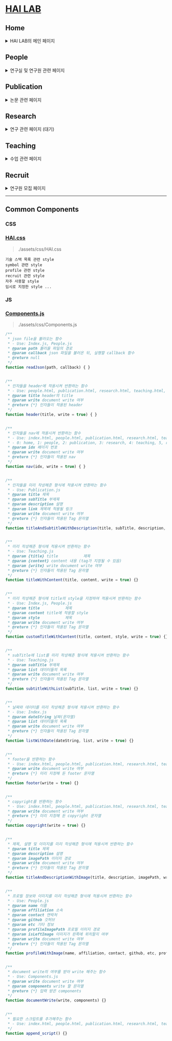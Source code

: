 # [HAI LAB](https://hailab.com)

## Home
<details>
<summary> HAI LAB의 메인 페이지 </summary>

### html: 
- [index.html](./index.html)  
### css:
- [HAI.css](./assets/css/HAI.css)   

### js: 
- [Component.js](./HAICode/Components.js)
- [Index.js](./HAICode/Index.js)

### json: 
- [news.json](./Data/news.json)

```plain
data(jsonObject)  
    ⎿ year(jsonObject)
        ⎿ month (list)
            ⎿ content (String)
```

</details>
 
## People
<details>
<summary> 연구실 및 연구원 관련 페이지  </summary>

### html:
- [people.html](./people.html)
### css:
- [HAI.css](./assets/css/HAI.css)

### js:
- [Component.js](./HAICode/Components.js)
- [People.js](./HAICode/People.js)

### json:
- [people.json](./Data/people.json)

```plain
data(json object)  
    ⎿ haiIntroduction(String)
    ⎿ groupShot(String)
    ⎿ Professor (list)
        ⎿ Profile (jsonObject)
    ⎿ Researchers (list)
        ⎿ ReasercherProfile (jsonObject)
        


ReasercherProfile (jsonObject)
    ⎿ name (String)
    ⎿ degree (String)
    ⎿ major (String)
    ⎿ keywords (String)
    ⎿ imagePath (String) - base: . (labhai.github.io/)
    ⎿ email (String)
    ⎿ github (String)
    ⎿ link (jsonObject)
        ⎿ key(String) - personal, github, notion, tistory, velog
           ⎿ value(String) - link 
```


</details>


## Publication
<details>
<summary> 논문 관련 페이지  </summary>

### don't fix [publication.json](./Data/publication.json) (**git action** is activated)

### html: 
- [publication.html](./publication.html)
### css:
- [HAI.css](./assets/css/HAI.css)

### js:
- [Component.js](./HAICode/Components.js)
- [Publication.js](./HAICode/Publication.js)

### json:
- [publication.json](./Data/publication.json)
- 
```plain
data(list)
    ⎿ content (jsonObject)
        ⎿ 0 - title
        ⎿ 1 - authors
        ⎿ 2 - journal
        ⎿ 3 - GoogleScholar link
        ⎿ 4 - year of publication
```

</details>



## Research
<details>
<summary> 연구 관련 페이지 (대기) </summary>

### html:
- [research.html](./research.html)
### css:
- [HAI.css](./assets/css/HAI.css)

### js:
- [Component.js](./HAICode/Components.js)  

[//]: # (- [Research.js]&#40;./HAICode/Research.js&#41;)

[//]: # (### json:)

[//]: # (- [people.json]&#40;./Data/people.json&#41;)


</details>




## Teaching
<details>
<summary> 수업 관련 페이지 </summary>

### html:
- [teaching.html](./teaching.html)
### css:
- [HAI.css](./assets/css/HAI.css)

### js:
- [Component.js](./HAICode/Components.js)
- [Teaching.js](./HAICode/Teaching.js)

### json:
- [teaching.json](./Data/teaching.json)

```plain
data(jsonObject)  
    ⎿ year(jsonObject)
        ⎿ semesterNumber (list)
            ⎿ content (String)
```
```plain
Semester number
1: 1st Semester
2: 2nd Semester
3: Summer Semester
4: Winter Semester
```

</details>



## Recruit

<details>
<summary> 연구원 모집 페이지 </summary>

### html:
- [recruit.html](./recruit.html)
### css:
- [HAI.css](./assets/css/HAI.css)

### js:
- [Component.js](./HAICode/Components.js)
- [Recruit.js](./HAICode/Recruit.js)

</details>




---
## Common Components

### CSS
### [HAI.css](./assets/css/HAI.css)
> ./assets/css/HAI.css
```
기술 스택 목록 관련 style
symbol 관련 style
profile 관련 style
recruit 관련 style
자주 사용할 style
임시로 지정한 style ...
```


### JS

### [Components.js](./HAICode/Components.js)  
> ./assets/css/Components.js  
```js
/**
 * json file을 불러오는 함수
 * - Use: Index.js, People.js
 * @param path 불러올 파일의 경로
 * @param callback json 파일을 불러온 뒤, 실행할 callback 함수
 * @return null
 */
function readJson(path, callback) { }


/**
 * 인자들을 header에 적용시켜 반환하는 함수
 * - Use: people.html, publication.html, research.html, teaching.html, recruit.html
 * @param title header의 title
 * @param write document write 여부
 * @return {*} 인자들이 적용된 header
 */
function header(title, write = true) { }


/**
 * 인자들을 nav에 적용시켜 반환하는 함수
 * - Use: index.html, people.html, publication.html, research.html, teaching.html, recruit.html
 * - 0: home, 1: people, 2: publication, 3: research, 4: teaching, 5, recruit
 * @param idx 페이지 번호
 * @param write document write 여부
 * @return {*} 인자들이 적용된 nav
 */
function nav(idx, write = true) { }


/**
 * 인자들을 미리 작성해준 형식에 적용시켜 반환하는 함수
 * - Use: Publication.js
 * @param title 제목
 * @param subTitle 부제목
 * @param description 설명
 * @param link 제목에 적용될 링크
 * @param write document write 여부
 * @return {*} 인자들이 적용된 Tag 문자열
 */
function titleAndSubtitleWithDescription(title, subTitle, description, link, write = true) {}


/**
 * 미리 작성해준 형식에 적용시켜 반환하는 함수
 * - Use: Teaching.js
 * @param {title} title           제목
 * @param {content} content 내용 (tag가 지정될 수 있음)
 * @param {write} write document write 여부
 * @return {*} 인자들이 적용된 Tag 문자열
 */
function titleWithContent(title, content, write = true) {}


/**
 * 미리 작성해준 형식에 title의 style을 지정하여 적용시켜 반환하는 함수
 * - Use: Index.js, People.js
 * @param title           제목
 * @param content title에 적용할 style
 * @param style           제목
 * @param write document write 여부
 * @return {*} 인자들이 적용된 Tag 문자열
 */
function customTitleWithContent(title, content, style, write = true) {}


/**
 * subTitle에 list를 미리 작성해준 형식에 적용시켜 반환하는 함수
 * - Use: Teaching.js
 * @param subTitle 부제목
 * @param list 데이터들의 목록
 * @param write document write 여부
 * @return {*} 인자들이 적용된 Tag 문자열
 */
function subtitleWithList(subTitle, list, write = true) {}


/**
 * 날짜와 데이터를 미리 작성해준 형식에 적용시켜 반환하는 함수
 * - Use: Index.js
 * @param dateString 날짜(문자열)
 * @param list 데이터들의 목록
 * @param write document write 여부
 * @return {*} 인자들이 적용된 Tag 문자열
 */
function listWithDate(dateString, list, write = true) {}


/**
 * footer을 반환하는 함수
 * - Use: index.html, people.html, publication.html, research.html, teaching.html
 * @param write document write 여부
 * @return {*} 미리 지정해 둔 footer 문자열
 */
function footer(write = true) {}


/**
 * copyright를 반환하는 함수
 * - Use: index.html, people.html, publication.html, research.html, teaching.html, recruit.html
 * @param write document write 여부
 * @return {*} 미리 지정해 둔 copyright 문자열
 */
function copyright(write = true) {}


/**
 * 제목, 설명 및 이미지를 미리 작성해준 형식에 적용시켜 반환하는 함수
 * @param title 제목
 * @param description 설명
 * @param imagePath 이미지 경로
 * @param write document write 여부
 * @return {*} 인자들이 적용된 Tag 문자열
 */
function titleAndDescriptionWithImage(title, description, imagePath, write = true) {}


/**
 * 프로필 정보와 이미지를 미리 작성해준 형식에 적용시켜 반환하는 함수
 * - Use: People.js
 * @param name 이름
 * @param affiliation 소속
 * @param contact 연락처
 * @param github 깃허브
 * @param etc 기타 정보
 * @param profileImagePath 프로필 이미지 경로
 * @param isLeftImage 이미지가 왼쪽에 위치할지 여부
 * @param write document write 여부
 * @return {*} 인자들이 적용된 Tag 문자열
 */
function profileWithImage(name, affiliation, contact, github, etc, profileImagePath, isLeftImage = true, write = true) {}


/**
 * document write의 여부를 받아 write 해주는 함수
 * - Use: Components.js
 * @param write document write 여부
 * @param components write 할 문자열
 * @return {*} 입력 받은 components
 */
function documentWrite(write, components) {}


/**
 * 필요한 스크립트를 추가해주는 함수
 * - Use: index.html, people.html, publication.html, research.html, teaching.html, recruit.html
 */
function append_script() {}
 
```



